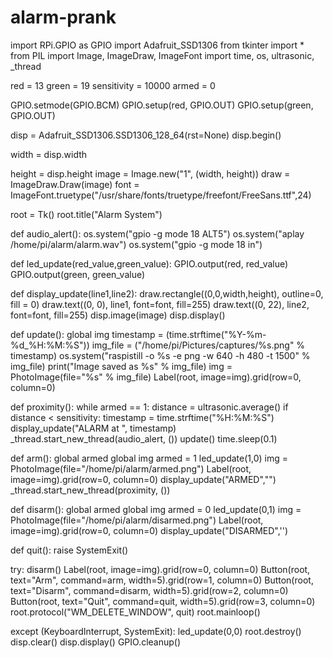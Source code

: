 # alarm-prank
import RPi.GPIO as GPIO
import Adafruit_SSD1306
from tkinter import *
from PIL import Image, ImageDraw, ImageFont
import time, os, ultrasonic, _thread

red = 13
green = 19
sensitivity = 10000
armed = 0

GPIO.setmode(GPIO.BCM)
GPIO.setup(red, GPIO.OUT)
GPIO.setup(green, GPIO.OUT)


disp = Adafruit_SSD1306.SSD1306_128_64(rst=None)
disp.begin()

width = disp.width

height = disp.height
image = Image.new("1", (width, height))
draw = ImageDraw.Draw(image)
font = ImageFont.truetype("/usr/share/fonts/truetype/freefont/FreeSans.ttf",24)


root = Tk()
root.title("Alarm System")

def audio_alert():
    os.system("gpio -g mode 18 ALT5")
    os.system("aplay /home/pi/alarm/alarm.wav")
    os.system("gpio -g mode 18 in")
    
def led_update(red_value,green_value):
    GPIO.output(red, red_value)
    GPIO.output(green, green_value)
    
def display_update(line1,line2):
    draw.rectangle((0,0,width,height), outline=0, fill = 0)
    draw.text((0, 0), line1, font=font, fill=255)
    draw.text((0, 22), line2, font=font, fill=255)
    disp.image(image)
    disp.display()
    
    
def update():
    global img
    timestamp = (time.strftime("%Y-%m-%d_%H:%M:%S"))
    img_file = ("/home/pi/Pictures/captures/%s.png" % timestamp)
    os.system("raspistill -o %s -e png -w 640 -h 480 -t 1500" % img_file)
    print("Image saved as %s" % img_file)
    img = PhotoImage(file="%s" % img_file)
    Label(root, image=img).grid(row=0, column=0)
    
    
def proximity():
    while armed == 1:
        distance = ultrasonic.average()
        if distance < sensitivity:
            timestamp = time.strftime("%H:%M:%S")
            display_update("ALARM at ", timestamp)
            _thread.start_new_thread(audio_alert, ())
            update()
        time.sleep(0.1)
        
def arm():
    global armed
    global img
    armed = 1
    led_update(1,0)
    img = PhotoImage(file="/home/pi/alarm/armed.png")
    Label(root, image=img).grid(row=0, column=0)
    display_update("ARMED","")
    _thread.start_new_thread(proximity, ())
    
    
def disarm():
    global armed
    global img
    armed = 0
    led_update(0,1)
    img = PhotoImage(file="/home/pi/alarm/disarmed.png")
    Label(root, image=img).grid(row=0, column=0)
    display_update("DISARMED",'')

def quit():
    raise SystemExit()


try:
    disarm()
    Label(root, image=img).grid(row=0, column=0)
    Button(root, text="Arm", command=arm, width=5).grid(row=1, column=0)
    Button(root, text="Disarm", command=disarm, width=5).grid(row=2, column=0)
    Button(root, text="Quit", command=quit, width=5).grid(row=3, column=0)
    root.protocol("WM_DELETE_WINDOW", quit)
    root.mainloop()
    
except (KeyboardInterrupt, SystemExit):
    led_update(0,0)
    root.destroy()
    disp.clear()
    disp.display()
    GPIO.cleanup()
